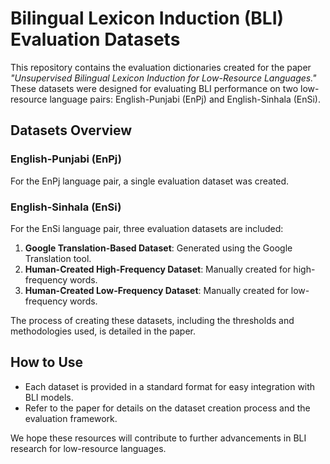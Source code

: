 # Bilingual Lexicon Induction (BLI) Evaluation Datasets  

This repository contains the evaluation dictionaries created for the paper *"Unsupervised Bilingual Lexicon Induction for Low-Resource Languages."* These datasets were designed for evaluating BLI performance on two low-resource language pairs: English-Punjabi (EnPj) and English-Sinhala (EnSi).  

## Datasets Overview  

### English-Punjabi (EnPj)  
For the EnPj language pair, a single evaluation dataset was created.  

### English-Sinhala (EnSi)  
For the EnSi language pair, three evaluation datasets are included:  
1. **Google Translation-Based Dataset**: Generated using the Google Translation tool.  
2. **Human-Created High-Frequency Dataset**: Manually created for high-frequency words.  
3. **Human-Created Low-Frequency Dataset**: Manually created for low-frequency words.  

The process of creating these datasets, including the thresholds and methodologies used, is detailed in the paper.  

## How to Use  
- Each dataset is provided in a standard format for easy integration with BLI models.  
- Refer to the paper for details on the dataset creation process and the evaluation framework.  

We hope these resources will contribute to further advancements in BLI research for low-resource languages.